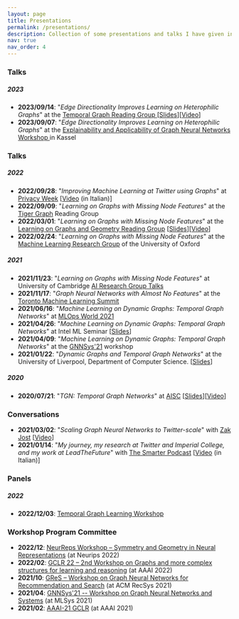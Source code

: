```yaml
---
layout: page
title: Presentations
permalink: /presentations/
description: Collection of some presentations and talks I have given in the past.
nav: true
nav_order: 4
---
```


<!-- pages/presentations.md -->

### Talks
##### 2023
- **2023/09/14**: "*Edge Directionality Improves Learning on Heterophilic Graphs*" at the [Temporal Graph Reading Group
](https://www.cs.mcgill.ca/~shuang43/rg.html) \[[Slides](../assets/pdf/dirgnn_tgl_reading_group.pdf)\]\[[Video](https://www.youtube.com/watch?v=VjpUSR1NZvI)\]
- **2023/09/07**: "*Edge Directionality Improves Learning on Heterophilic Graphs*" at the [Explainability and Applicability of Graph Neural Networks Workshop
](https://www.gain-group.de/html/events.html) in Kassel
  
### Talks
##### 2022
- **2022/09/28**: "*Improving Machine Learning at Twitter using Graphs*" at [Privacy Week](https://privacyweek.it/) \[[Video](https://privacyweek.it/event/potenziare-lapprendimento-automatico-su-twitter-utilizzando-i-grafi/) (in Italian)]
- **2022/09/09**: "*Learning on Graphs with Missing Node Features*" at the [Tiger Graph](https://www.tigergraph.com/) Reading Group
- **2022/03/01**: "*Learning on Graphs with Missing Node Features*" at the [Learning on Graphs and Geometry Reading Group](https://hannes-stark.com/logag-reading-group) \[[Slides](https://docs.google.com/presentation/d/11dAeJRalTI7K1YAxMNz_yElZ0lVO5Bw7n0LBqSd-OUY/edit#slide=id.g1017b3d77ca_0_0)\]\[[Video](https://www.youtube.com/watch?v=xe5A-xQTBdM)\]
- **2022/02/24**: "*Learning on Graphs with Missing Node Features*" at the [Machine Learning Research Group](https://www.robots.ox.ac.uk/~parg/)
of the University of Oxford

##### 2021
- **2021/11/23**: "*Learning on Graphs with Missing Node Features*" at University of Cambridge [AI Research Group Talks](http://talks.cam.ac.uk/talk/index/165859)
- **2021/11/17**: "*Graph Neural Networks with Almost No Features*" at the [Toronto Machine Learning Summit](https://www.torontomachinelearning.com/)
- **2021/06/16**: "*Machine Learning on Dynamic Graphs: Temporal Graph Networks*" at [MLOps World 2021](https://mlopsworld.com/)
- **2021/04/26**: "*Machine Learning on Dynamic Graphs: Temporal Graph Networks*" at Intel ML Seminar \[[Slides](../assets/pdf/intel_tgn.pdf)\]
- **2021/04/09**: "*Machine Learning on Dynamic Graphs: Temporal Graph Networks*" at the [GNNSys'21](https://gnnsys.github.io/) workshop
- **2021/01/22**: "*Dynamic Graphs and Temporal Graph Networks*" at the University of Liverpool, Department of Computer Science. \[[Slides](../assets/pdf/TGN_2021_01_22.pdf)\]

##### 2020
- **2020/07/21**: "*TGN: Temporal Graph Networks*" at [AISC](https://ai.science/) \[[Slides](../assets/pdf/tgn_aisc_2020.pdf)\]\[[Video](https://www.youtube.com/watch?v=W1GvX2ZcUmY)\]

### Conversations
- **2021/03/02**: "*Scaling Graph Neural Networks to Twitter-scale*" with [Zak Jost](https://www.youtube.com/channel/UCxw9_WYmLqlj5PyXu2AWU_g) \[[Video](https://www.youtube.com/watch?v=ZSMEXchR3w8)\]
- **2021/01/14**: "*My journey, my research at Twitter and Imperial College, and my work at LeadTheFuture*" with [The Smarter Podcast](https://italia-podcast.it/podcast/smarter-podcast) \[[Video](https://www.youtube.com/watch?v=x4CeQ3S_DCA) (in Italian)\]

### Panels
##### 2022
- **2022/12/03**: [Temporal Graph Learning Workshop](https://sites.google.com/view/tglworkshop2022/home#h.q1t0lweplm6e)

### Workshop Program Committee
- **2022/12**: [NeurReps Workshop – Symmetry and Geometry in Neural Representations](https://www.neurreps.org/) (at Neurips 2022)
- **2022/02**: [GCLR 22 – 2nd Workshop on Graphs and more complex structures for learning and reasoning](https://sites.google.com/view/gclr2022/home?authuser=0) (at AAAI 2022)
- **2021/10**: [GReS – Workshop on Graph Neural Networks for Recommendation and Search](https://europe.naverlabs.com/gres-workshop/) (at ACM RecSys 2021)
- **2021/04**: [GNNSys'21 -- Workshop on Graph Neural Networks and Systems](https://gnnsys.github.io/) (at MLSys 2021)
- **2021/02**: [AAAI-21 GCLR](https://sites.google.com/view/gclr2021/home) (at AAAI 2021)